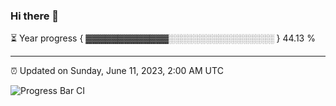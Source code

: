 ### Hi there 👋

⏳ Year progress { ▓▓▓▓▓▓▓▓▓▓▓▓▓░░░░░░░░░░░░░░░░░ } 44.13 %

---

⏰ Updated on Sunday, June 11, 2023, 2:00 AM UTC

![Progress Bar CI](https://github.com/arthurbuhl/arthurbuhl/workflows/Progress%20Bar%20CI/badge.svg)
